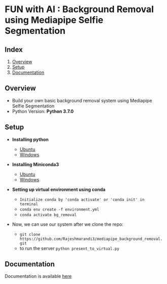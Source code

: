 # FUN with AI : Background Removal using Mediapipe Selfie Segmentation

## Index
1. [Overview](#overview)
2. [Setup](#setup)
3. [Documentation](#docs)

<a name="overview"></a>
## Overview
* Build your own basic background removal system using Mediapipe Selfie Segmentation
* Python Version:  **Python 3.7.0**

<a name="setup"></a>
## Setup
* **Installing python**
  - [Ubuntu](https://linuxize.com/post/how-to-install-python-3-7-on-ubuntu-18-04/) 
  - [Windows](https://medium.com/@itylergarrett.tag/how-to-install-python-3-7-on-windows-10-pc-the-non-developer-version-b063e1913b39)
    
* **Installing Miniconda3**
  - [Ubuntu](https://docs.conda.io/projects/conda/en/latest/user-guide/install/linux.html)
  - [Windows](https://docs.conda.io/projects/conda/en/latest/user-guide/install/linux.html)
    

* **Setting up virtual environment using conda**
  - `Initialize conda by 'conda activate' or 'conda init' in terminal`
  - `conda env create -f environment.yml`
  - `conda activate bg_removal`

* Now, we can use our system after we clone the repo:
    - `git clone https://github.com/Rajeshmarandi3/mediapipe_background_removal.git`
    - to run the server `python present_to_virtual.py`
    
<a name="docs"></a>
## Documentation
Documentation is available [here](https://documenter.getpostman.com/view/4093957/SzS7QmWT?version=latest
)